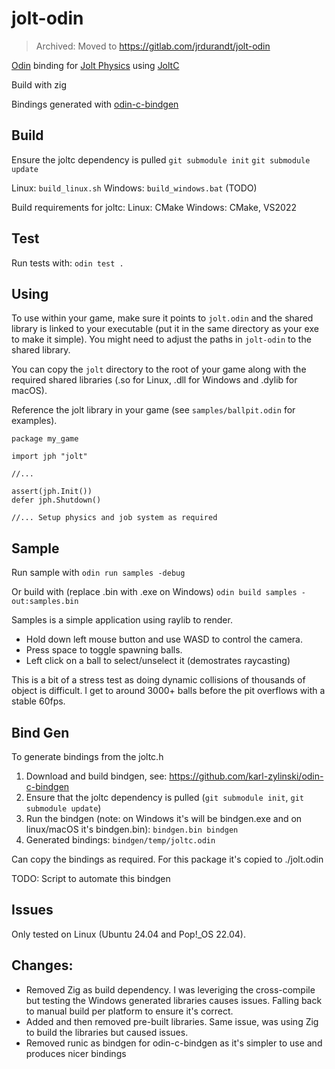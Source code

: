 # jolt-odin

> Archived: Moved to https://gitlab.com/jrdurandt/jolt-odin

[Odin](https://odin-lang.org/:) binding for [Jolt Physics](https://github.com/jrouwe/JoltPhysics) using [JoltC](https://github.com/amerkoleci/joltc)

Build with zig

Bindings generated with [odin-c-bindgen](https://github.com/karl-zylinski/odin-c-bindgen)

## Build

Ensure the joltc dependency is pulled
`git submodule init`
`git submodule update`

Linux: `build_linux.sh`
Windows: `build_windows.bat` (TODO)

Build requirements for joltc:
Linux: CMake
Windows: CMake, VS2022

## Test
Run tests with: `odin test .`

## Using
To use within your game, make sure it points to `jolt.odin` and the shared library is linked to your executable (put it in the same directory as your exe to make it simple). You might need to adjust the paths in `jolt-odin` to the shared library.

You can copy the `jolt` directory to the root of your game along with the required shared libraries (.so for Linux, .dll for Windows and .dylib for macOS).

Reference the jolt library in your game (see `samples/ballpit.odin` for examples).

```
package my_game

import jph "jolt"

//...

assert(jph.Init())
defer jph.Shutdown()

//... Setup physics and job system as required
```

## Sample
Run sample with `odin run samples -debug`

Or build with (replace .bin with .exe on Windows) `odin build samples -out:samples.bin`

Samples is a simple application using raylib to render.
- Hold down left mouse button and use WASD to control the camera.
- Press space to toggle spawning balls.
- Left click on a ball to select/unselect it (demostrates raycasting)

This is a bit of a stress test as doing dynamic collisions of thousands of object is difficult. I get to around 3000+ balls before the pit overflows with a stable 60fps.

## Bind Gen

To generate bindings from the joltc.h

1. Download and build bindgen, see: https://github.com/karl-zylinski/odin-c-bindgen
2. Ensure that the joltc dependency is pulled (`git submodule init`, `git submodule update`)
3. Run the bindgen (note: on Windows it's will be bindgen.exe and on linux/macOS it's bindgen.bin):
`bindgen.bin bindgen`
4. Generated bindings: `bindgen/temp/joltc.odin`

Can copy the bindings as required. For this package it's copied to ./jolt.odin

TODO: Script to automate this bindgen

## Issues
Only tested on Linux (Ubuntu 24.04 and Pop!_OS 22.04).

## Changes:
- Removed Zig as build dependency. I was leveriging the cross-compile but testing the Windows generated libraries causes issues. Falling back to manual build per platform to ensure it's correct.
- Added and then removed pre-built libraries. Same issue, was using Zig to build the libraries but caused issues.
- Removed runic as bindgen for odin-c-bindgen as it's simpler to use and produces nicer bindings
